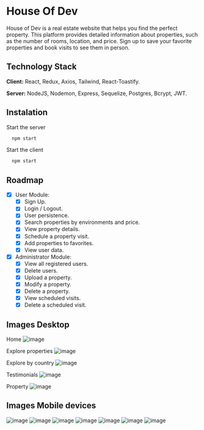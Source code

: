 # House Of Dev

House of Dev is a real estate website that helps you find the perfect property. This platform provides detailed information about properties, such as the number of rooms, location, and price. Sign up to save your favorite properties and book visits to see them in person.

## Technology Stack

**Client:** React, Redux, Axios, Tailwind, React-Toastify.

**Server:** NodeJS, Nodemon, Express, Sequelize, Postgres, Bcrypt, JWT.

## Instalation

Start the server

```bash
  npm start
```

Start the client

```bash
  npm start
```

## Roadmap

- [x] User Module:
  - [x] Sign Up.
  - [x] Login / Logout.
  - [x] User persistence.
  - [x] Search properties by environments and price.
  - [x] View property details.
  - [x] Schedule a property visit.
  - [x] Add properties to favorites.
  - [x] View user data.
- [x] Administrator Module:
  - [x] View all registered users.
  - [x] Delete users.
  - [x] Upload a property.
  - [x] Modify a property.
  - [x] Delete a property.
  - [x] View scheduled visits.
  - [x] Delete a scheduled visit. 

## Images Desktop

Home
![image](https://github.com/miklzn/HouseOfDev/assets/110488033/701fc9e7-f00f-4648-b647-b1648e0f7365)

Explore properties
![image](https://github.com/miklzn/HouseOfDev/assets/110488033/d91d5934-b552-42e7-8928-51fa7e3aa878)

Explore by country
![image](https://github.com/miklzn/HouseOfDev/assets/110488033/c0efdd27-16d8-40f3-87f4-b7766d31adf5)

Testimonials
![image](https://github.com/miklzn/HouseOfDev/assets/110488033/f39fc909-57ce-4cae-b0d9-a85e7eb87845)

Property
![image](https://github.com/miklzn/HouseOfDev/assets/110488033/082fcd8d-9895-4296-8ecf-78a4aa02fdbc)

## Images Mobile devices

![image](https://github.com/miklzn/HouseOfDev/assets/110488033/e18d2dae-1ada-4537-adaf-d10d92720eda)
![image](https://github.com/miklzn/HouseOfDev/assets/110488033/45f2474e-c403-44d6-814c-3b2c10e4e583)
![image](https://github.com/miklzn/HouseOfDev/assets/110488033/408e1f76-0f38-4967-b67e-c5e2b197a1b6)
![image](https://github.com/miklzn/HouseOfDev/assets/110488033/9053f71d-5c83-4ebb-ac33-d630c02a46db)
![image](https://github.com/miklzn/HouseOfDev/assets/110488033/3efd1299-4f42-4592-9222-6af46e6e0df8)
![image](https://github.com/miklzn/HouseOfDev/assets/110488033/e96e5a00-6704-4a71-807a-76c2e3f643a5)
![image](https://github.com/miklzn/HouseOfDev/assets/110488033/01f8ad06-13b4-4ab2-856e-44b7ad5f602d)












